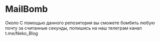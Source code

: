 # MailBomb
Около С помощью данного репозитория вы сможете бомбить любую почту за считанные секунды, попишись на наш телеграм канал t.me/Neko_Blog
